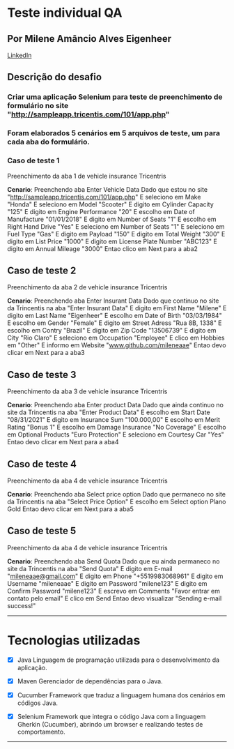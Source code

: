 # Teste individual QA <br>
## Por Milene Amâncio Alves Eigenheer <br>
[LinkedIn](https://www.linkedin.com/in/mileneaae)


## Descrição do desafio
### Criar uma aplicação Selenium para teste de preenchimento de formulário no site "http://sampleapp.tricentis.com/101/app.php"
### Foram elaborados 5 cenários em 5 arquivos de teste, um para cada aba do formulário.

### Caso de teste 1
Preenchimento da aba 1 de vehicle insurance Tricentris

<b>Cenario</b>: Preenchendo aba Enter Vehicle Data
Dado que estou no site "http://sampleapp.tricentis.com/101/app.php"
E seleciono em Make "Honda"
E seleciono em Model "Scooter"
E digito em Cylinder Capacity "125"
E digito em Engine Performance "20"
E escolho em Date of Manufacture "01/01/2018"
E digito em Number of Seats "1"
E escolho em Right Hand Drive "Yes"
E seleciono em Number of Seats "1"
E seleciono em Fuel Type "Gas"
E digito em Payload "150"
E digito em Total Weight "300"
E digito em List Price "1000"
E digito em License Plate Number "ABC123"
E digito em Annual Mileage "3000"
Entao clico em Next para a aba2

## Caso de teste 2
Preenchimento da aba 2 de vehicle insurance Tricentris

<b>Cenario</b>: Preenchendo aba Enter Insurant Data
Dado que continuo no site da Trincentis na aba "Enter Insurant Data"
E digito em First Name "Milene"
E digito em Last Name "Eigenheer"
E escolho em Date of Birth "03/03/1984"
E escolho em Gender "Female"
E digito em Street Adress "Rua 8B, 1338"
E escolho em Contry "Brazil"
E digito em Zip Code "13506739"
E digito em City "Rio Claro"
E seleciono em Occupation "Employee"
E clico em Hobbies em "Other"
E informo em Website "www.github.com/mileneaae"
Entao devo clicar em Next para a aba3

## Caso de teste 3
Preenchimento da aba 3 de vehicle insurance Tricentris

<b>Cenario</b>: Preenchendo aba Enter product Data
Dado que ainda continuo no site da Trincentis na aba "Enter Product Data"
E escolho em Start Date "08/31/2021"
E digito em Insurance Sum "100.000,00"
E escolho em Merit Rating "Bonus 1"
E escolho em Damage Insurance "No Coverage"
E escolho em Optional Products "Euro Protection"
E seleciono em Courtesy Car "Yes" 
Entao devo clicar em Next para a aba4

## Caso de teste 4
Preenchimento da aba 4 de vehicle insurance Tricentris

<b>Cenario</b>: Preenchendo aba Select price option
Dado que permaneco no site da Trincentis na aba "Select Price Option"
E escolho em Select option Plano Gold
Entao devo clicar em Next para a aba5

## Caso de teste 5
Preenchimento da aba 4 de vehicle insurance Tricentris

<b>Cenario</b>: Preenchendo aba Send Quota
Dado que eu ainda permaneco no site da Trincentis na aba "Send Quota"
E digito em E-mail "mileneaae@gmail.com"
E digito em Phone "+5519983068961"
E digito em Username "mileneaae"
E digito em Password "milene123"
E digito em Confirm Password "milene123"
E escrevo em Comments "Favor entrar em contato pelo email"
E clico em Send
Entao devo visualizar "Sending e-mail success!"

----------------------
# Tecnologias utilizadas
- [x] Java
Linguagem de programação utilizada para o desenvolvimento da aplicação.

- [x] Maven
Gerenciador de dependências para o Java.

- [x] Cucumber
Framework que traduz a linguagem humana dos cenários em códigos Java.

- [x] Selenium
Framework que integra o código Java com a linguagem Gherkin (Cucumber), abrindo um browser e realizando testes de comportamento.

-------------------------
